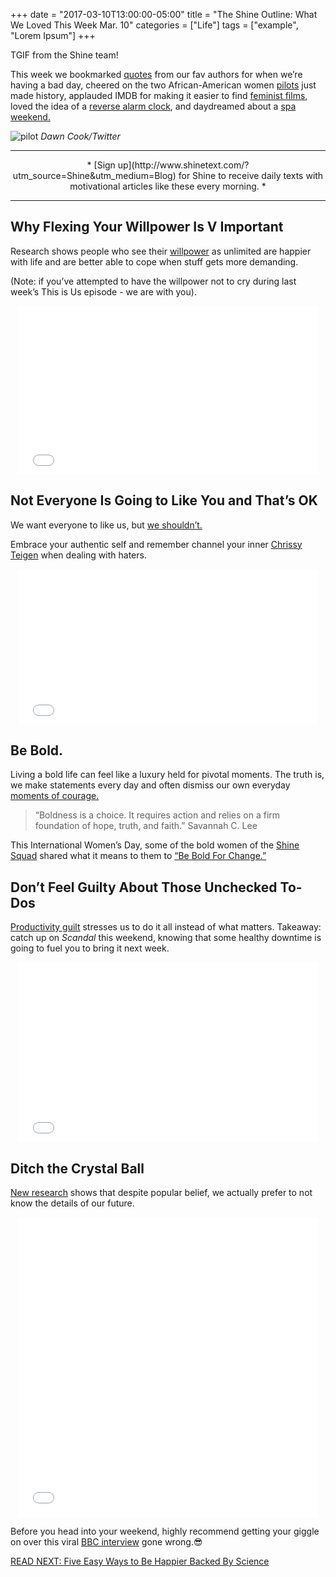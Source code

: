 +++
  date = "2017-03-10T13:00:00-05:00"
  title = "The Shine Outline: What We Loved This Week Mar. 10"
  categories = ["Life"]
  tags = ["example", "Lorem Ipsum"]
+++



<span class="dropcap">T</span>GIF from the Shine team! 

This week we bookmarked [quotes](https://www.bustle.com/p/21-literary-quotes-to-read-when-youre-having-a-bad-day-39764) from our fav authors for when we’re having a bad day, cheered on the two African-American women [pilots](http://hellogiggles.com/african-american-women-pilots/) just made history, applauded IMDB for making it easier to find [feminist films](http://money.cnn.com/2017/03/07/media/feminist-films-imdb/), loved the idea of a [reverse alarm clock](http://wonderfulengineering.com/reverse-alarm-clock-yawns-to-remind-you-to-sleep-on-time/), and daydreamed about a [spa weekend.](http://giveaways.fab.com/landing?promo_id=758f015b-9a32-4d96-97b2-7fbefa1701be&campaign_id=1083&utm_campaign=Revive-Re-energize&utm_medium=sweeps&utm_source=Shine-Text)

![pilot](//images.contentful.com/awpxl2koull4/5ShQk8ATO8QcAK4uIgMUem/8c67e3b100646956a3b66d5abfbf288d/pilot.jpg)
*Dawn Cook/Twitter*

---

<center>* [Sign up](http://www.shinetext.com/?utm_source=Shine&utm_medium=Blog) for Shine to receive daily texts with motivational articles like these every morning. *</center>

---


## Why Flexing Your Willpower Is V Important

Research shows people who see their [willpower](http://www.shape.com/lifestyle/mind-and-body/how-to-increase-willpower) as unlimited are happier with life and are better able to cope when stuff gets more demanding. 

(Note: if you’ve attempted to have the willpower not to cry during last week’s This is Us episode - we are with you).

<center> <iframe src="//giphy.com/embed/3ohzdIrGN3K0nIX8bK" width="480" height="270" frameBorder="0" class="giphy-embed" allowFullScreen></iframe><p><a href="http://giphy.com/gifs/nbcthisisus-nbc-3ohzdIrGN3K0nIX8bK"></a></p> </center>

## Not Everyone Is Going to Like You and That’s OK
We want everyone to like us, but [we shouldn’t. ](http://advice.shinetext.com/articles/the-gorgeous-reality-of-not-being-well-liked-by-everyone/?utm_source=Shine&utm_medium=Blog)

Embrace your authentic self and remember channel your inner [Chrissy Teigen](http://www.cosmopolitan.com.au/celebrity/chrissy-teigen-burns-twitter-hater-john-legend-divorce-21027) when dealing with haters. 

<center> <iframe src="//giphy.com/embed/l44QnPngm2dpFnF1C" width="480" height="249" frameBorder="0" class="giphy-embed" allowFullScreen></iframe><p><a href="http://giphy.com/gifs/eonline-academy-awards-red-carpet-l44QnPngm2dpFnF1C"></a></p> </center>

## Be Bold. 
Living a bold life can feel like a luxury held for pivotal moments. The truth is, we make statements every day and often dismiss our own everyday [moments of courage. ](https://www.pickthebrain.com/blog/6-things-bold-people-live-courageous-life/)

> “Boldness is a choice. It requires action and relies on a firm foundation of hope, truth, and faith.”
Savannah C. Lee

This International Women’s Day, some of the bold women of the [Shine Squad](http://shinetext.com/?utm_source=Shine&utm_campaign=ShineOutline31017&utm_medium=Blog) shared what it means to them to [“Be Bold For Change.”](http://advice.shinetext.com/articles/we-asked-real-women-what-be-bold-for-change-means-to-them/?utm_source=Shine&utm_medium=Blog)

## Don’t Feel Guilty About Those Unchecked To-Dos

[Productivity guilt](http://www.lifehack.org/335662/how-avoid-productivity-guilt-and-become-more-productive-the-process) stresses us to do it all instead of what matters. Takeaway: catch up on *Scandal* this weekend, knowing that some healthy downtime is going to fuel you to bring it next week.

<center> <iframe src="//giphy.com/embed/7iIKqAYX0TwQ0" width="480" height="288" frameBorder="0" class="giphy-embed" allowFullScreen></iframe><p><a href="http://giphy.com/gifs/scandal-olivia-pope-gif-7iIKqAYX0TwQ0"></a></p> </center>

## Ditch the Crystal Ball 
[New research](http://www.beliefnet.com/inspiration/the-art-of-embracing-uncertainty.aspx) shows that despite popular belief, we actually prefer to not know the details of our future. 

<center> <iframe src="//giphy.com/embed/l0HlQdWFKZvb6CEq4" width="480" height="480" frameBorder="0" class="giphy-embed" allowFullScreen></iframe><p><a href="http://giphy.com/gifs/art-animation-black-and-white-l0HlQdWFKZvb6CEq4"></a></p> </center>

Before you head into your weekend, highly recommend getting your giggle on over this viral [BBC interview](http://www.glamour.com/story/toddler-interrupted-bbc-interview-viral-video) gone wrong.😎

[READ NEXT: Five Easy Ways to Be Happier Backed By Science](http://advice.shinetext.com/articles/five-easy-ways-to-be-happier-backed-by-science/?utm_source=Shine&utm_medium=Blog)

<div class="pubexchange_module" id="pubexchange_below_content" data-pubexchange-module-id="2323"></div>

<script>(function(w, d, s, id) {
 w.PUBX=w.PUBX || {pub: "shine_text", discover: false, lazy: true};
 var js, pjs = d.getElementsByTagName(s)[0];
 if (d.getElementById(id)) return;
 js = d.createElement(s); js.id = id; js.async = true;
 js.src = "//main.pubexchange.com/loader.min.js";
 pjs.parentNode.insertBefore(js, pjs);
}(window, document, "script", "pubexchange-jssdk"));</script>











